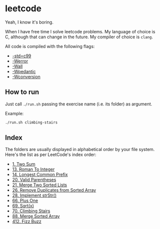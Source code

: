 # leetcode

Yeah, I know it's boring.

When I have free time I solve leetcode problems. My language of choice is C, although that can change in the future. My compiler of choice is `clang`.

All code is compiled with the following flags:

* [-std=c99](https://clang.llvm.org/docs/ClangCommandLineReference.html#cmdoption-clang-std)
* [-Werror](https://clang.llvm.org/docs/UsersManual.html#cmdoption-werror)
* [-Wall](https://clang.llvm.org/docs/DiagnosticsReference.html#wall)
* [-Wpedantic](https://clang.llvm.org/docs/DiagnosticsReference.html#wpedantic)
* [-Wconversion](https://clang.llvm.org/docs/DiagnosticsReference.html#wconversion)

## How to run

Just call `./run.sh` passing the exercise name (i.e. its folder) as argument.

Example:

```sh
./run.sh climbing-stairs
```

## Index

The folders are usually displayed in alphabetical order by your file system. Here's the list as per LeetCode's index order:

* [1. Two Sum](./two-sum/)
* [13. Roman To Integer](./roman-to-integer/)
* [14. Longest Common Prefix](./longest-common-prefix/)
* [20. Valid Parentheses](./valid-parentheses/)
* [21. Merge Two Sorted Lists](./merge-two-sorted-lists/)
* [26. Remove Duplicates from Sorted Array](./remove-duplicates-from-sorted-array/)
* [28. Implement strStr()](./implement-strstr/)
* [66. Plus One](./plus-one/)
* [69. Sqrt(x)](./sqrtx/)
* [70. Climbing Stairs](./climbing-stairs/)
* [88. Merge Sorted Array](./merge-sorted-array/)
* [412. Fizz Buzz](./fizz-buzz/)
